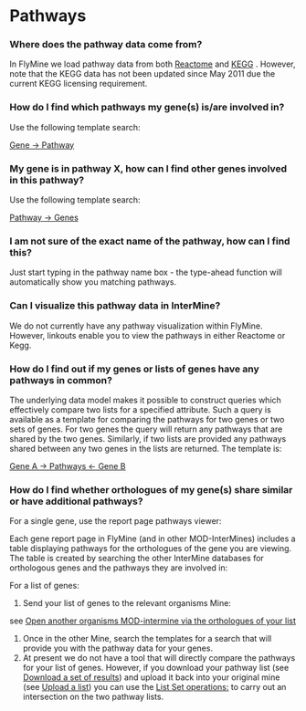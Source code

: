 # Pathways

### Where does the pathway data come from?

In FlyMine we load pathway data from both [Reactome](http://www.reactome.org/) and [KEGG](http://www.genome.jp/kegg/) . However, note that the KEGG data has not been updated since May 2011 due the current KEGG licensing requirement.

### How do I find which pathways my gene\(s\) is/are involved in?

Use the following template search:

[Gene → Pathway](http://www.flymine.org/query/template.do?name=Gene_Pathway&scope=alll)

### My gene is in pathway X, how can I find other genes involved in this pathway?

Use the following template search:

[Pathway → Genes](http://www.flymine.org/query/template.do?name=Pathway_Genes&scope=all)

### I am not sure of the exact name of the pathway, how can I find this?

Just start typing in the pathway name box - the type-ahead function will automatically show you matching pathways.

### Can I visualize this pathway data in InterMine?

We do not currently have any pathway visualization within FlyMine. However, linkouts enable you to view the pathways in either Reactome or Kegg.

### How do I find out if my genes or lists of genes have any pathways in common?

The underlying data model makes it possible to construct queries which effectively compare two lists for a specified attribute. Such a query is available as a template for comparing the pathways for two genes or two sets of genes. For two genes the query will return any pathways that are shared by the two genes. Similarly, if two lists are provided any pathways shared between any two genes in the lists are returned. The template is:

[Gene A → Pathways ← Gene B](http://www.flymine.org/query/template.do?name=ListPathway&scope=all)

### How do I find whether orthologues of my gene\(s\) share similar or have additional pathways?

For a single gene, use the report page pathways viewer:

Each gene report page in FlyMine \(and in other MOD-InterMines\) includes a table displaying pathways for the orthologues of the gene you are viewing. The table is created by searching the other InterMine databases for orthologous genes and the pathways they are involved in:

For a list of genes:

1. Send your list of genes to the relevant organisms Mine:

see [Open another organisms MOD-intermine via the orthologues of your list](https://flymine.readthedocs.io/en/latest/lists/analysis/Documentationlistanalysispages.html#listanalysisjumptomine)

1. Once in the other Mine, search the templates for a search that will provide you with the pathway data for your genes.
2. At present we do not have a tool that will directly compare the pathways for your list of genes. However, if you download your pathway list \(see [Download a set of results](https://flymine.readthedocs.io/en/latest/results-tables/Documentationresultstables.html#resultsdownload)\) and upload it back into your original mine \(see [Upload a list](https://flymine.readthedocs.io/en/latest/lists/upload/Documentationlistupload.html#listupload)\) you can use the [List Set operations:](https://flymine.readthedocs.io/en/latest/lists/overview/Documentationlists.html#listsetoperations) to carry out an intersection on the two pathway lists.

